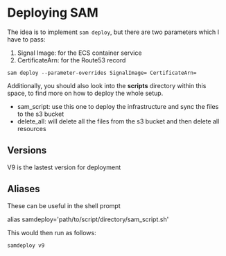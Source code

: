# Deploying SAM

The idea is to implement `sam deploy`, but there are two parameters which I have to pass:

1. Signal Image: for the ECS container service
2. CertificateArn: for the Route53 record

`sam deploy --parameter-overrides SignalImage= CertificateArn=`

Additionally, you should also look into the **scripts** directory within this space, to find more on how to deploy the whole setup.

- sam_script: use this one to deploy the infrastructure and sync the files to the s3 bucket
- delete_all: will delete all the files from the s3 bucket and then delete all resources

## Versions

V9 is the lastest version for deployment

## Aliases

These can be useful in the shell prompt

alias samdeploy='path/to/script/directory/sam_script.sh'

This would then run as follows:

`samdeploy v9`